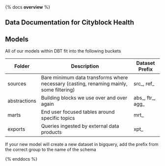 {% docs __overview__ %}

## Data Documentation for Cityblock Health


## Models

All of our models within DBT fit into the following buckets

| Folder | Description | Dataset Prefix |
| ------ | ----------- | ----------- |
| sources | Bare minimum data transforms where necessary (casting, renaming mainly, some filtering) | src_, ref_ |
| abstractions | Building blocks we use over and over again | abs_, ftr_, agg_ |
| marts | End user focused tables around specific topics | mrt_ |
| exports | Queries ingested by external data products | xpt_ |

If your new model will create a new dataset in bigquery, add the prefix from the correct group to the name of the schema

{% enddocs %}
